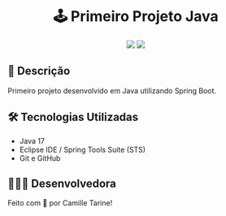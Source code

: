 

<h1 align="center">🕹️ Primeiro Projeto Java </h1>

<p align="center">
<img src="https://img.shields.io/badge/status-concluido-purple?style=for-the-badge" />
<img src="https://img.shields.io/badge/Java-21-purple?style=for-the-badge&logo=react" />
</p>

##

## 📌 Descrição

Primeiro projeto desenvolvido em Java utilizando Spring Boot.

##


## 🛠️ Tecnologias Utilizadas

- Java 17  
- Eclipse IDE / Spring Tools Suite (STS)  
- Git e GitHub

##

## 👩🏻‍💻 Desenvolvedora

Feito com 💜 por Camille Tarine!
